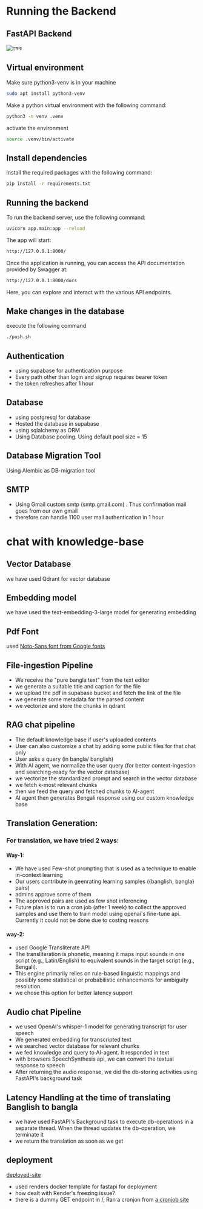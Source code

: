 # Running the Backend
## FastAPI Backend
![তক্ষক](https://btrnqywodfpanpiyjjiw.supabase.co/storage/v1/object/public/contents/tokkhok-logo.png)
## Virtual environment
Make sure python3-venv is in your machine
```bash
sudo apt install python3-venv
```
Make a python virtual environment with the following command:
```bash
python3 -m venv .venv
```
activate the environment
```bash
source .venv/bin/activate
```

## Install dependencies
Install the required packages with the following command:
```bash
pip install -r requirements.txt
```
## Running the backend
To run the backend server, use the following command:

```bash
uvicorn app.main:app --reload
```

The app will start:

```bash
http://127.0.0.1:8000/
```

Once the application is running, you can access the API documentation provided by Swagger at:

```bash
http://127.0.0.1:8000/docs
```

Here, you can explore and interact with the various API endpoints.


## Make changes in the database
execute the following command
```bash
./push.sh
```

## Authentication
- using supabase for authentication purpose
- Every path other than login and signup requires bearer token
- the token refreshes after 1 hour

## Database
- using postgresql for database
- Hosted the database in supabase
- using sqlalchemy as ORM
- Using Database pooling. Using default pool size = 15

## Database Migration Tool
Using Alembic as DB-migration tool

## SMTP
- Using Gmail custom smtp (smtp.gmail.com) . Thus confirmation mail goes from our own gmail
- therefore can handle 1100 user mail authentication in 1 hour

# chat with knowledge-base
## Vector Database
we have used Qdrant for vector database

## Embedding model
we have used the text-embedding-3-large model for generating embedding

## Pdf Font
used [Noto-Sans font from Google fonts](https://fonts.google.com/noto/specimen/Noto+Sans+Bengali?query=bangla)

## File-ingestion Pipeline
- We receive the "pure bangla text" from the text editor
- we generate a suitable title and caption for the file
- we upload the pdf in supabase bucket and fetch the link of the file
- we generate some metadata for the parsed content
- we vectorize and store the chunks in qdrant

## RAG chat pipeline
- The default knowledge base if user's uploaded contents
- User can also customize a chat by adding some public files for that chat only
- User asks a query (in bangla/ banglish)
- With AI agent, we normalize the user query (for better context-ingestion and searching-ready for the vector database)
- we vectorize the standardized prompt and search in the vector database
- we fetch k-most relevant chunks
- then we feed the query and fetched chunks to AI-agent
- AI agent then generates Bengali response using our custom knowledge base

## Translation Generation:

### For translation, we have tried 2 ways:
#### Way-1:
- We have used Few-shot prompting that is used as a technique to enable in-context learning
- Our users contribute in geenrating learning samples ({banglish, bangla} pairs)
- admins approve some of them
- The approved pairs are used as few shot inferencing
- Future plan is to run a cron job (after 1 week) to collect the approved samples and use them to train model using openai's fine-tune api. Currently it could not be done due to costing reasons

#### way-2:
- used Google Transliterate API
- The transliteration is phonetic, meaning it maps input sounds in one script (e.g., Latin/English) to equivalent sounds in the target script (e.g., Bengali).
- This engine primarily relies on rule-based linguistic mappings and possibly some statistical or probabilistic enhancements for ambiguity resolution.
- we chose this option for better latency support

## Audio chat Pipeline
- we used OpenAI's whisper-1 model for generating transcript for user speech
- We generated embedding for transcripted text
- we searched vector database for relevant chunks
- we fed knowledge and query to AI-agent. It responded in text
- with browsers SpeechSynthesis api, we can convert the textual response to speech
- After returning the audio response, we did the db-storing activities using FastAPI's background task

## Latency Handling at the time of translating Banglish to bangla
- we have used FastAPI's Background task to execute db-operations in a separate thread. When the thread updates the db-operation, we terminate it
- we return the translation as soon as we get
  

## deployment
[deployed-site](https://buet-genesis.onrender.com)
- used renders docker template for fastapi for deployment
- how dealt with Render's freezing issue?
- there is a dummy GET endpoint in /, Ran a cronjon from [a cronjob site](https://cron-job.org/en/)


